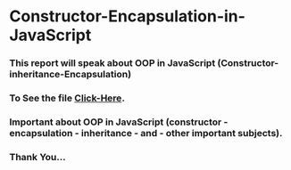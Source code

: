 # Constructor-Encapsulation-in-JavaScript
### This report will speak about OOP in JavaScript (Constructor-inheritance-Encapsulation)
### To See the file [Click-Here](main.js).
### Important about OOP in JavaScript (constructor - encapsulation - inheritance - and - other important subjects).
### Thank You...
